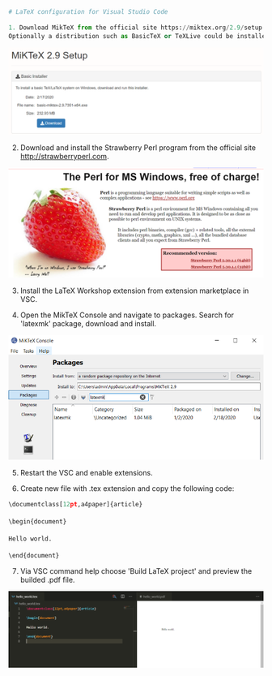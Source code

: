```python
# LaTeX configuration for Visual Studio Code
```


```python
1. Download MikTeX from the official site https://miktex.org/2.9/setup.
Optionally a distribution such as BasicTeX or TeXLive could be installed (in case of lack of space and different OS), but it is recommended to download the MikTeX if possible. After downloading, perform the installation.
```

<img src="img/miktex.PNG" width="800" />

2. Download and install the Strawberry Perl program from the official site 
   http://strawberryperl.com.

<img src="img/perl.PNG" width="800" />

3. Install the LaTeX Workshop extension from extension marketplace in VSC.

4. Open the MikTeX Console and navigate to packages. Search for 'latexmk' package, download and install.

<img src="img/latexmk.PNG" width="800" />

5. Restart the VSC and enable extensions.

6. Create new file with .tex extension and copy the following code:


```python
\documentclass[12pt,a4paper]{article}

\begin{document}

Hello world.

\end{document}
```

7. Via VSC command help choose 'Build LaTeX project' and preview the builded .pdf file.

<img src="img/hello.PNG" width="800" />
